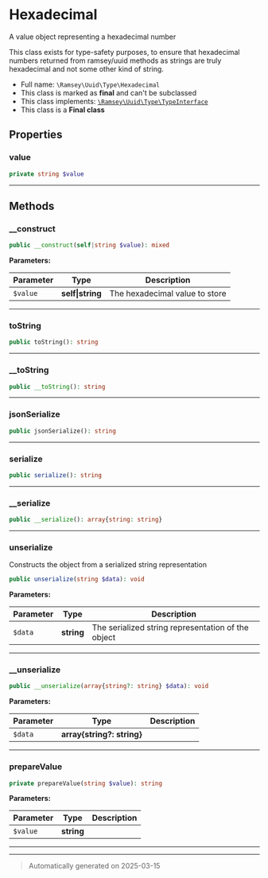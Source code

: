 
# Hexadecimal

A value object representing a hexadecimal number

This class exists for type-safety purposes, to ensure that hexadecimal numbers
returned from ramsey/uuid methods as strings are truly hexadecimal and not some
other kind of string.

* Full name: `\Ramsey\Uuid\Type\Hexadecimal`
* This class is marked as **final** and can't be subclassed
* This class implements:
[`\Ramsey\Uuid\Type\TypeInterface`](./TypeInterface.md)
* This class is a **Final class**



## Properties


### value



```php
private string $value
```






***

## Methods


### __construct



```php
public __construct(self|string $value): mixed
```








**Parameters:**

| Parameter | Type | Description |
|-----------|------|-------------|
| `$value` | **self&#124;string** | The hexadecimal value to store |





***

### toString



```php
public toString(): string
```












***

### __toString



```php
public __toString(): string
```












***

### jsonSerialize



```php
public jsonSerialize(): string
```












***

### serialize



```php
public serialize(): string
```












***

### __serialize



```php
public __serialize(): array{string: string}
```












***

### unserialize

Constructs the object from a serialized string representation

```php
public unserialize(string $data): void
```








**Parameters:**

| Parameter | Type | Description |
|-----------|------|-------------|
| `$data` | **string** | The serialized string representation of the object |





***

### __unserialize



```php
public __unserialize(array{string?: string} $data): void
```








**Parameters:**

| Parameter | Type | Description |
|-----------|------|-------------|
| `$data` | **array{string?: string}** |  |





***

### prepareValue



```php
private prepareValue(string $value): string
```








**Parameters:**

| Parameter | Type | Description |
|-----------|------|-------------|
| `$value` | **string** |  |





***


***
> Automatically generated on 2025-03-15
